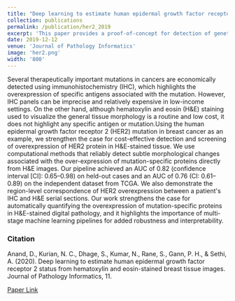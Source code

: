 ```yaml
---
title: "Deep learning to estimate human epidermal growth factor receptor 2 status from hematoxylin and eosin-stained breast tissue images"
collection: publications
permalink: /publication/her2_2019
excerpt: 'This paper provides a proof-of-concept for detection of genetic mutation in breast cancer patients from H&E images instead of using costly IHC images.'
date: 2019-12-12
venue: 'Journal of Pathology Informatics'
image: 'her2.png'
width: '800'
---
```

Several therapeutically important mutations in cancers are economically detected using immunohistochemistry (IHC), which highlights the overexpression of specific antigens associated with the mutation. However, IHC panels can be imprecise and relatively expensive in low-income settings. On the other hand, although hematoxylin and eosin (H&E) staining used to visualize the general tissue morphology is a routine and low cost, it does not highlight any specific antigen or mutation.Using the human epidermal growth factor receptor 2 (HER2) mutation in breast cancer as an example, we strengthen the case for cost-effective detection and screening of overexpression of HER2 protein in H&E-stained tissue. We use computational methods that reliably detect subtle morphological changes associated with the over-expression of mutation-specific proteins directly from H&E images. Our pipeline achieved an AUC of 0.82 (confidence interval [CI]: 0.65–0.98) on held-out cases and an AUC of 0.76 (CI: 0.61–0.89) on the independent dataset from TCGA. We also demonstrate the region-level correspondence of HER2 overexpression between a patient's IHC and H&E serial sections. Our work strengthens the case for automatically quantifying the overexpression of mutation-specific proteins in H&E-stained digital pathology, and it highlights the importance of multi-stage machine learning pipelines for added robustness and interpretability.


### Citation
Anand, D., Kurian, N. C., Dhage, S., Kumar, N., Rane, S., Gann, P. H., & Sethi, A. (2020). Deep learning to estimate human epidermal growth factor receptor 2 status from hematoxylin and eosin-stained breast tissue images. Journal of Pathology Informatics, 11.

[Paper Link](https://www.ncbi.nlm.nih.gov/pmc/articles/PMC7513777/)
